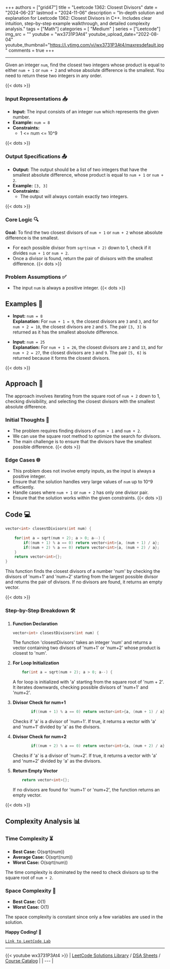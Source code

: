 
+++
authors = ["grid47"]
title = "Leetcode 1362: Closest Divisors"
date = "2024-06-23"
lastmod = "2024-11-06"
description = "In-depth solution and explanation for Leetcode 1362: Closest Divisors in C++. Includes clear intuition, step-by-step example walkthrough, and detailed complexity analysis."
tags = ["Math"]
categories = [
    "Medium"
]
series = ["Leetcode"]
img_src = ""
youtube = "wx3731P3At4"
youtube_upload_date="2022-08-04"
youtube_thumbnail="https://i.ytimg.com/vi/wx3731P3At4/maxresdefault.jpg"
comments = true
+++



---
Given an integer `num`, find the closest two integers whose product is equal to either `num + 1` or `num + 2` and whose absolute difference is the smallest. You need to return these two integers in any order.
<!--more-->
{{< dots >}}
### Input Representations 📥
- **Input:** The input consists of an integer `num` which represents the given number.
- **Example:** `num = 8`
- **Constraints:**
	- 1 <= num <= 10^9

{{< dots >}}
### Output Specifications 📤
- **Output:** The output should be a list of two integers that have the smallest absolute difference, whose product is equal to `num + 1` or `num + 2`.
- **Example:** `[3, 3]`
- **Constraints:**
	- The output will always contain exactly two integers.

{{< dots >}}
### Core Logic 🔍
**Goal:** To find the two closest divisors of `num + 1` or `num + 2` whose absolute difference is the smallest.

- For each possible divisor from `sqrt(num + 2)` down to 1, check if it divides `num + 1` or `num + 2`.
- Once a divisor is found, return the pair of divisors with the smallest difference.
{{< dots >}}
### Problem Assumptions ✅
- The input `num` is always a positive integer.
{{< dots >}}
## Examples 🧩
- **Input:** `num = 8`  \
  **Explanation:** For `num + 1 = 9`, the closest divisors are `3` and `3`, and for `num + 2 = 10`, the closest divisors are `2` and `5`. The pair `[3, 3]` is returned as it has the smallest absolute difference.

- **Input:** `num = 25`  \
  **Explanation:** For `num + 1 = 26`, the closest divisors are `2` and `13`, and for `num + 2 = 27`, the closest divisors are `3` and `9`. The pair `[5, 6]` is returned because it forms the closest divisors.

{{< dots >}}
## Approach 🚀
The approach involves iterating from the square root of `num + 2` down to 1, checking divisibility, and selecting the closest divisors with the smallest absolute difference.

### Initial Thoughts 💭
- The problem requires finding divisors of `num + 1` and `num + 2`.
- We can use the square root method to optimize the search for divisors.
- The main challenge is to ensure that the divisors have the smallest possible difference.
{{< dots >}}
### Edge Cases 🌐
- This problem does not involve empty inputs, as the input is always a positive integer.
- Ensure that the solution handles very large values of `num` up to 10^9 efficiently.
- Handle cases where `num + 1` or `num + 2` has only one divisor pair.
- Ensure that the solution works within the given constraints.
{{< dots >}}
## Code 💻
```cpp
vector<int> closestDivisors(int num) {
    
    for(int a = sqrt(num + 2); a > 0; a--) {
        if((num + 1) % a == 0) return vector<int>{a, (num + 1) / a};
        if((num + 2) % a == 0) return vector<int>{a, (num + 2) / a};            
    }
    return vector<int>{};
}
```

This function finds the closest divisors of a number 'num' by checking the divisors of 'num+1' and 'num+2' starting from the largest possible divisor and returns the pair of divisors. If no divisors are found, it returns an empty vector.

{{< dots >}}
### Step-by-Step Breakdown 🛠️
1. **Function Declaration**
	```cpp
	vector<int> closestDivisors(int num) {
	```
	The function 'closestDivisors' takes an integer 'num' and returns a vector containing two divisors of 'num+1' or 'num+2' whose product is closest to 'num'.

2. **For Loop Initialization**
	```cpp
	    for(int a = sqrt(num + 2); a > 0; a--) {
	```
	A for loop is initialized with 'a' starting from the square root of 'num + 2'. It iterates downwards, checking possible divisors of 'num+1' and 'num+2'.

3. **Divisor Check for num+1**
	```cpp
	        if((num + 1) % a == 0) return vector<int>{a, (num + 1) / a};
	```
	Checks if 'a' is a divisor of 'num+1'. If true, it returns a vector with 'a' and 'num+1' divided by 'a' as the divisors.

4. **Divisor Check for num+2**
	```cpp
	        if((num + 2) % a == 0) return vector<int>{a, (num + 2) / a};            
	```
	Checks if 'a' is a divisor of 'num+2'. If true, it returns a vector with 'a' and 'num+2' divided by 'a' as the divisors.

5. **Return Empty Vector**
	```cpp
	    return vector<int>{};
	```
	If no divisors are found for 'num+1' or 'num+2', the function returns an empty vector.

{{< dots >}}
## Complexity Analysis 📊
### Time Complexity ⏳
- **Best Case:** O(sqrt(num))
- **Average Case:** O(sqrt(num))
- **Worst Case:** O(sqrt(num))

The time complexity is dominated by the need to check divisors up to the square root of `num + 2`.

### Space Complexity 💾
- **Best Case:** O(1)
- **Worst Case:** O(1)

The space complexity is constant since only a few variables are used in the solution.

**Happy Coding! 🎉**


[`Link to LeetCode Lab`](https://leetcode.com/problems/closest-divisors/description/)

---
{{< youtube wx3731P3At4 >}}
| [LeetCode Solutions Library](https://grid47.xyz/leetcode/) / [DSA Sheets](https://grid47.xyz/sheets/) / [Course Catalog](https://grid47.xyz/courses/) |
| --- |
